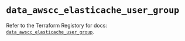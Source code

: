 # `data_awscc_elasticache_user_group`

Refer to the Terraform Registory for docs: [`data_awscc_elasticache_user_group`](https://registry.terraform.io/providers/hashicorp/awscc/0.70.0/docs/data-sources/elasticache_user_group).
